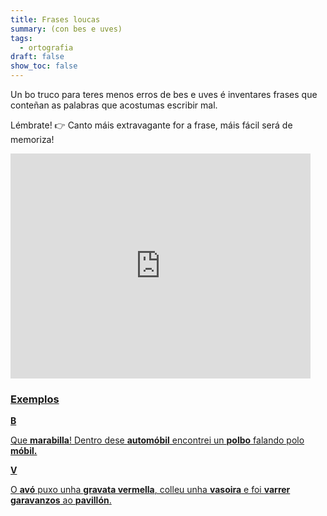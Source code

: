 ```yaml
---
title: Frases loucas
summary: (con bes e uves)
tags:
  - ortografia
draft: false
show_toc: false
---
```

Un bo truco para teres menos erros de bes e uves é inventares frases que conteñan as palabras que acostumas escribir mal. 

Lémbrate! 👉 Canto máis extravagante for a frase, máis fácil será de memoriza!

<iframe src="https://giphy.com/embed/1gdnAzeb8Oih5npNtp" width="480" height="360" frameBorder="0" class="giphy-embed" allowFullScreen></iframe><p><a href="https://giphy.com/gifs/nickjonas-nick-jonas-1gdnAzeb8Oih5npNtp">

### Exemplos

<article>

**B**

Que **marabilla**! Dentro dese **automóbil** encontrei un **polbo** falando polo **móbil.**

</article>

<article>

**V**

O **avó** puxo unha **gravata vermella**, colleu unha **vasoira** e foi **varrer** **garavanzos** ao **pavillón**.

</article>